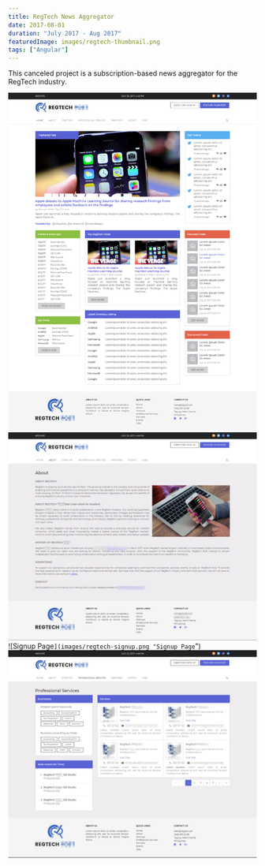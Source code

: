 ```yaml
---
title: RegTech News Aggregator
date: 2017-08-01
duration: "July 2017 - Aug 2017"
featuredImage: images/regtech-thumbnail.png
tags: ["Angular"]
---
```


This canceled project is a subscription-based news aggregator for the RegTech industry.

![Landing Page](images/regtech.png "Landing Page")
![About Us](images/regtech-about.png "About Us")
![Signup Page`](images/regtech-signup.png "Signup Page`")
![Professional Services](images/regtech-professional-services.png "Professional Services")




